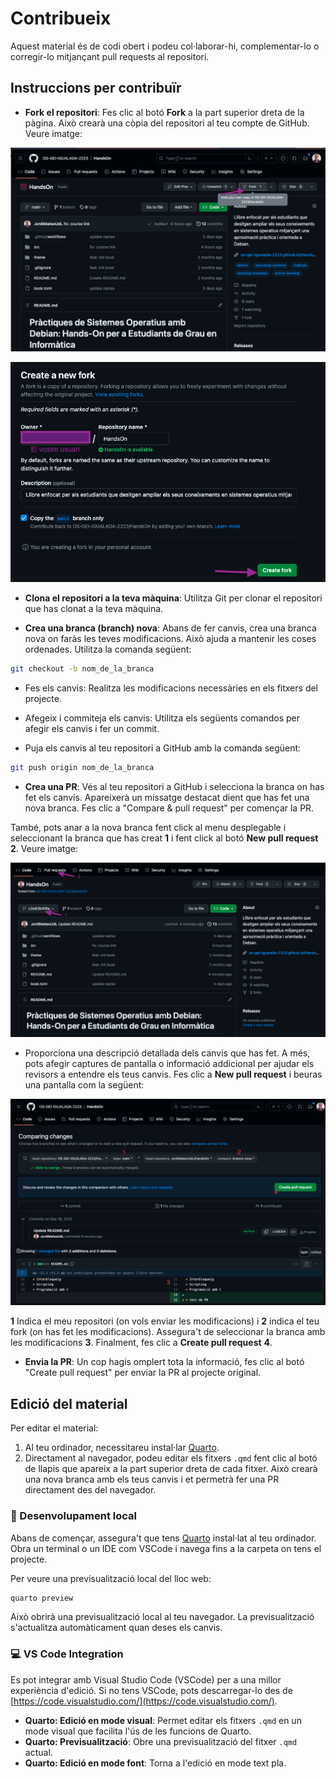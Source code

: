 # Contribueix

Aquest material és de codi obert i podeu col·laborar-hi, complementar-lo o corregir-lo mitjançant pull requests al repositori.

## Instruccions per contribuïr

* **Fork el repositori**: Fes clic al botó **Fork** a la part superior dreta de la pàgina. Això crearà una còpia del repositori al teu compte de GitHub. Veure imatge:

![](figs/contributing/fork.png)

![](figs/contributing/create-fork.png)

* **Clona el repositori a la teva màquina**: Utilitza Git per clonar el repositori que has clonat a la teva màquina.

* **Crea una branca (branch) nova**: Abans de fer canvis, crea una branca nova on faràs les teves modificacions. Això ajuda a mantenir les coses ordenades. Utilitza la comanda següent:

```bash
git checkout -b nom_de_la_branca
```

* Fes els canvis: Realitza les modificacions necessàries en els fitxers del projecte.

* Afegeix i commiteja els canvis: Utilitza els següents comandos per afegir els canvis i fer un commit.

* Puja els canvis al teu repositori a GitHub amb la comanda següent:

```bash
git push origin nom_de_la_branca
```

* **Crea una PR**: Vés al teu repositori a GitHub i selecciona la branca on has fet els canvis. Apareixerà un missatge destacat dient que has fet una nova branca. Fes clic a "Compare & pull request" per començar la PR. 

També, pots anar a la nova branca fent click al menu desplegable i seleccionant la branca que has creat **1** i fent click al botó **New pull request** **2**. Veure imatge:

![](figs/contributing/PR.png)

* Proporciona una descripció detallada dels canvis que has fet. A més, pots afegir captures de pantalla o informació addicional per ajudar els revisors a entendre els teus canvis. Fes clic a **New pull request** i beuras una pantalla com la següent:

![](figs/contributing/PR2.png)

**1** Indica el meu repositori (on vols enviar les modificacions) i **2** indica el teu fork (on has fet les modificacions). Assegura't de seleccionar la branca amb les modificacions **3**. Finalment, fes clic a **Create pull request** **4**.

* **Envia la PR**: Un cop hagis omplert tota la informació, fes clic al botó "Create pull request" per enviar la PR al projecte original.

## Edició del material

Per editar el material:

1. Al teu ordinador, necessitareu instal·lar  [Quarto](https://quarto.org/docs/get-started/).
2. Directament al navegador, podeu editar els fitxers `.qmd` fent clic al botó de llapis que apareix a la part superior dreta de cada fitxer. Això crearà una nova branca amb els teus canvis i et permetrà fer una PR directament des del navegador.

### 🚀 Desenvolupament local

Abans de començar, assegura't que tens [Quarto](https://quarto.org/docs/get-started/) instal·lat al teu ordinador. Obra un terminal o un IDE com VSCode i navega fins a la carpeta on tens el projecte.

Per veure una previsualització local del lloc web:

```bash
quarto preview
```

Això obrirà una previsualització local al teu navegador. La previsualització s'actualitza automàticament quan deses els canvis.

### 💻 VS Code Integration

Es pot integrar amb Visual Studio Code (VSCode) per a una millor experiència d'edició. Si no tens VSCode, pots descarregar-lo des de [https://code.visualstudio.com/](https://code.visualstudio.com/).

- **Quarto: Edició en mode visual**: Permet editar els fitxers `.qmd` en un mode visual que facilita l'ús de les funcions de Quarto.
- **Quarto: Previsualització**: Obre una previsualització del fitxer `.qmd` actual.
- **Quarto: Edició en mode font**: Torna a l'edició en mode text pla.

